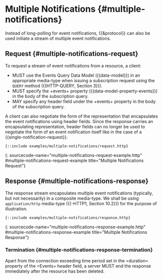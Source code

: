 # Multiple Notifications {#multiple-notifications}

Instead of long-polling for event notifications, {{&protocol}} can also be used initiate a stream of multiple event notifications.

## Request {#multiple-notifications-request}

To request a stream of event notifications from a resource, a client:

+ MUST use the Events Query Data Model ({{data-model}}) in an appropriate media-type when issuing a subscription request using the `QUERY` method ({{HTTP-QUERY, Section 3}}).
+ MUST specify the +events+ property ({{data-model-property-events}}) in the body of the subscription query.
+ MAY specify any header field under the +events+ property in the body of the subscription query.

A client can also negotiate the form of the representation that encapsulates the event notifications using header fields. Since the response carries an encapsulating representation, header fields can no longer be used to negotiate the form of an event notification itself like in the case of a {{single-notification-request}}.

~~~ http-message
{::include examples/multiple-notifications/request.http}
~~~
{: sourcecode-name="multiple-notifications-request-example.http" #multiple-notifications-request-example title="Multiple Notifications Request"}

## Response {#multiple-notifications-response}

The response stream encapsulates multiple event notifications (typically, but not necessarily) in a composite media-type. We shall be using `application/http` media-type ({{-HTTP1, Section 10.2}}) for the purpose of illustration.

~~~ http-message
{::include examples/multiple-notifications/response.http}
~~~
{: sourcecode-name="multiple-notifications-response-example.http" #multiple-notifications-response-example title="Multiple Notifications Response"}

### Termination {#multiple-notifications-response-termination}

Apart from the connection exceeding time period set in the =duration= property of the =Events= header field, a server MUST end the response immediately after the resource has been deleted.
